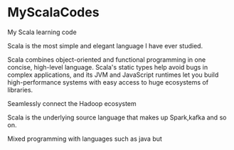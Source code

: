 # MyScalaCodes
My Scala learning code


Scala is the most simple and elegant language I have ever studied.

Scala combines object-oriented and functional programming in one concise, high-level language. Scala's static types help avoid bugs in complex applications, and its JVM and JavaScript runtimes let you build high-performance systems with easy access to huge ecosystems of libraries.

Seamlessly connect the Hadoop ecosystem

Scala is the underlying source language that makes up Spark,kafka and so on.

Mixed programming with languages such as java but




